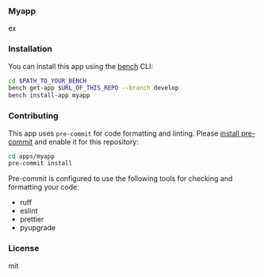 ### Myapp

ex

### Installation

You can install this app using the [bench](https://github.com/frappe/bench) CLI:

```bash
cd $PATH_TO_YOUR_BENCH
bench get-app $URL_OF_THIS_REPO --branch develop
bench install-app myapp
```

### Contributing

This app uses `pre-commit` for code formatting and linting. Please [install pre-commit](https://pre-commit.com/#installation) and enable it for this repository:

```bash
cd apps/myapp
pre-commit install
```

Pre-commit is configured to use the following tools for checking and formatting your code:

- ruff
- eslint
- prettier
- pyupgrade

### License

mit
